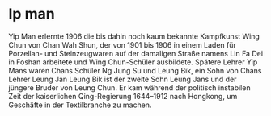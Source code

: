 # Ip man

Yip Man erlernte 1906 die bis dahin noch kaum bekannte Kampfkunst Wing Chun von Chan Wah Shun, 
der von 1901 bis 1906 in einem Laden für Porzellan- und Steinzeugwaren auf der damaligen Straße namens Lin Fa Dei in
Foshan arbeitete und Wing Chun-Schüler ausbildete. Spätere Lehrer Yip Mans waren Chans Schüler Ng Jung Su und Leung Bik, 
ein Sohn von Chans Lehrer Leung Jan 
Leung Bik ist der zweite Sohn Leung Jans und der jüngere Bruder von Leung Chun.
Er kam während der politisch instabilen Zeit der kaiserlichen Qing-Regierung 1644–1912 nach Hongkong, 
um Geschäfte in der Textilbranche zu machen.

